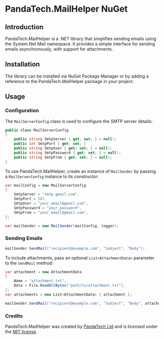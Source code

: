 # PandaTech.MailHelper NuGet

## Introduction

PandaTech.MailHelper is a .NET library that simplifies sending emails using the System.Net.Mail namespace. It provides a simple interface for sending emails asynchronously, with support for attachments.

## Installation

The library can be installed via NuGet Package Manager or by adding a reference to the PandaTech.MailHelper package in your project.

## Usage

### Configuration

The `MailServerConfig` class is used to configure the SMTP server details:

```csharp
public class MailServerConfig
{
    public string SmtpServer { get; set; } = null!;
    public int SmtpPort { get; set; }
    public string SmtpUser { get; set; } = null!;
    public string SmtpPassword { get; set; } = null!;
    public string SmtpFrom { get; set; } = null!;
}
```

To use PandaTech.MailHelper, create an instance of `MailSender` by passing a `MailServerConfig` instance to its constructor:

```csharp
var mailConfig = new MailServerConfig
{
    SmtpServer = "smtp.gmail.com",
    SmtpPort = 587,
    SmtpUser = "your_email@gmail.com",
    SmtpPassword = "your_password",
    SmtpFrom = "your_email@gmail.com",
};

var mailSender = new MailSender(mailConfig, logger);
```

### Sending Emails
```csharp
mailSender.SendMail("recipient@example.com", "Subject", "Body");
```

To include attachments, pass an optional `List<AttachmentData>` parameter to the `SendMail` method:

```csharp
var attachment = new AttachmentData
{
    Name = "attachment.txt",
    Data = File.ReadAllBytes("path/to/attachment.txt"),
};
var attachments = new List<AttachmentData> { attachment };

mailSender.SendMail("recipient@example.com", "Subject", "Body", attachments);
```

### Credits
PandaTech.MailHelper was created by <u>PandaTech Ltd</u> and is licensed under the <u>MIT license</u>.